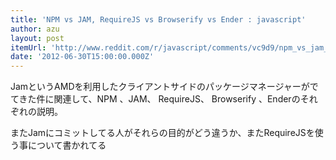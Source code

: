```yaml
---
title: 'NPM vs JAM, RequireJS vs Browserify vs Ender : javascript'
author: azu
layout: post
itemUrl: 'http://www.reddit.com/r/javascript/comments/vc9d9/npm_vs_jam_requirejs_vs_browserify_vs_ender/'
date: '2012-06-30T15:00:00.000Z'
---
```

JamというAMDを利用したクライアントサイドのパッケージマネージャーがでてきた件に関連して、NPM 、JAM、 RequireJS、 Browserify 、Enderのそれぞれの説明。

またJamにコミットしてる人がそれらの目的がどう違うか、またRequireJSを使う事について書かれてる

